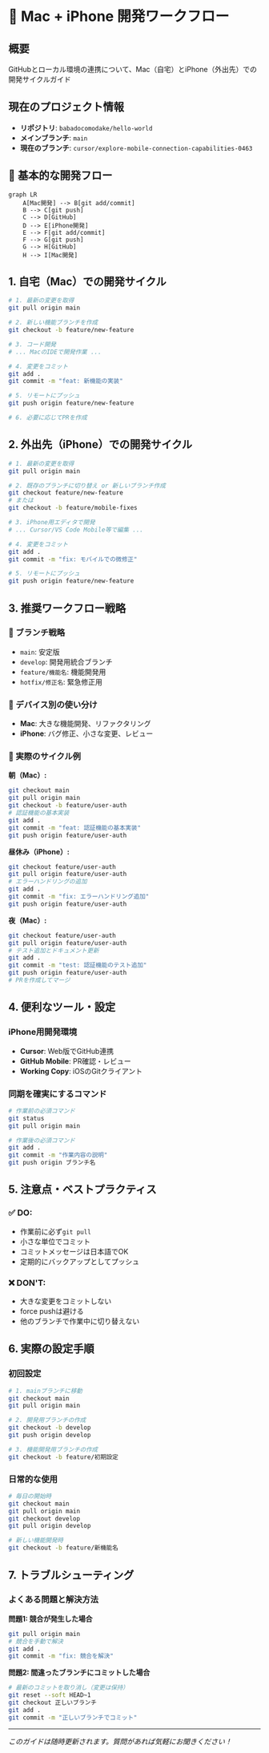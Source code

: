 # 🔄 Mac + iPhone 開発ワークフロー

## 概要
GitHubとローカル環境の連携について、Mac（自宅）とiPhone（外出先）での開発サイクルガイド

## 現在のプロジェクト情報
- **リポジトリ**: `babadocomodake/hello-world`
- **メインブランチ**: `main`
- **現在のブランチ**: `cursor/explore-mobile-connection-capabilities-0463`

## 🔄 基本的な開発フロー

```mermaid
graph LR
    A[Mac開発] --> B[git add/commit]
    B --> C[git push]
    C --> D[GitHub]
    D --> E[iPhone開発]
    E --> F[git add/commit]
    F --> G[git push]
    G --> H[GitHub]
    H --> I[Mac開発]
```

## 1. 自宅（Mac）での開発サイクル

```bash
# 1. 最新の変更を取得
git pull origin main

# 2. 新しい機能ブランチを作成
git checkout -b feature/new-feature

# 3. コード開発
# ... MacのIDEで開発作業 ...

# 4. 変更をコミット
git add .
git commit -m "feat: 新機能の実装"

# 5. リモートにプッシュ
git push origin feature/new-feature

# 6. 必要に応じてPRを作成
```

## 2. 外出先（iPhone）での開発サイクル

```bash
# 1. 最新の変更を取得
git pull origin main

# 2. 既存のブランチに切り替え or 新しいブランチ作成
git checkout feature/new-feature
# または
git checkout -b feature/mobile-fixes

# 3. iPhone用エディタで開発
# ... Cursor/VS Code Mobile等で編集 ...

# 4. 変更をコミット
git add .
git commit -m "fix: モバイルでの微修正"

# 5. リモートにプッシュ
git push origin feature/new-feature
```

## 3. 推奨ワークフロー戦略

### 🎯 ブランチ戦略
- `main`: 安定版
- `develop`: 開発用統合ブランチ
- `feature/機能名`: 機能開発用
- `hotfix/修正名`: 緊急修正用

### 📱 デバイス別の使い分け
- **Mac**: 大きな機能開発、リファクタリング
- **iPhone**: バグ修正、小さな変更、レビュー

### 🔄 実際のサイクル例

**朝（Mac）:**
```bash
git checkout main
git pull origin main
git checkout -b feature/user-auth
# 認証機能の基本実装
git add .
git commit -m "feat: 認証機能の基本実装"
git push origin feature/user-auth
```

**昼休み（iPhone）:**
```bash
git checkout feature/user-auth
git pull origin feature/user-auth
# エラーハンドリングの追加
git add .
git commit -m "fix: エラーハンドリング追加"
git push origin feature/user-auth
```

**夜（Mac）:**
```bash
git checkout feature/user-auth
git pull origin feature/user-auth
# テスト追加とドキュメント更新
git add .
git commit -m "test: 認証機能のテスト追加"
git push origin feature/user-auth
# PRを作成してマージ
```

## 4. 便利なツール・設定

### iPhone用開発環境
- **Cursor**: Web版でGitHub連携
- **GitHub Mobile**: PR確認・レビュー
- **Working Copy**: iOSのGitクライアント

### 同期を確実にするコマンド
```bash
# 作業前の必須コマンド
git status
git pull origin main

# 作業後の必須コマンド
git add .
git commit -m "作業内容の説明"
git push origin ブランチ名
```

## 5. 注意点・ベストプラクティス

### ✅ DO:
- 作業前に必ず`git pull`
- 小さな単位でコミット
- コミットメッセージは日本語でOK
- 定期的にバックアップとしてプッシュ

### ❌ DON'T:
- 大きな変更をコミットしない
- force pushは避ける
- 他のブランチで作業中に切り替えない

## 6. 実際の設定手順

### 初回設定
```bash
# 1. mainブランチに移動
git checkout main
git pull origin main

# 2. 開発用ブランチの作成
git checkout -b develop
git push origin develop

# 3. 機能開発用ブランチの作成
git checkout -b feature/初期設定
```

### 日常的な使用
```bash
# 毎日の開始時
git checkout main
git pull origin main
git checkout develop
git pull origin develop

# 新しい機能開発時
git checkout -b feature/新機能名
```

## 7. トラブルシューティング

### よくある問題と解決方法

**問題1: 競合が発生した場合**
```bash
git pull origin main
# 競合を手動で解決
git add .
git commit -m "fix: 競合を解決"
```

**問題2: 間違ったブランチにコミットした場合**
```bash
# 最新のコミットを取り消し（変更は保持）
git reset --soft HEAD~1
git checkout 正しいブランチ
git add .
git commit -m "正しいブランチでコミット"
```

---

*このガイドは随時更新されます。質問があれば気軽にお聞きください！*